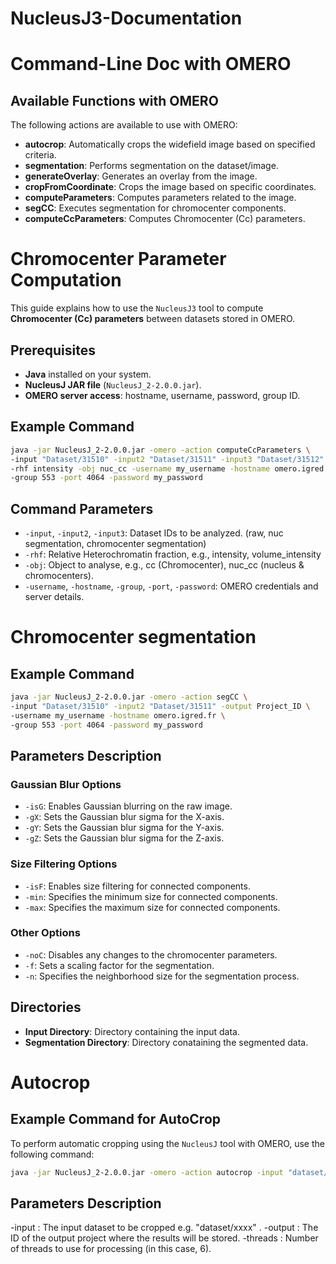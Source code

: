 # NucleusJ3-Documentation
# Command-Line Doc with OMERO
## Available Functions with OMERO

The following actions are available to use with OMERO:

- **autocrop**: Automatically crops the widefield image based on specified criteria.
- **segmentation**: Performs segmentation on the dataset/image.
- **generateOverlay**: Generates an overlay from the image.
- **cropFromCoordinate**: Crops the image based on specific coordinates.
- **computeParameters**: Computes parameters related to the image.
- **segCC**: Executes segmentation for chromocenter components.
- **computeCcParameters**: Computes Chromocenter (Cc) parameters.

# Chromocenter Parameter Computation

This guide explains how to use the `NucleusJ3` tool to compute **Chromocenter (Cc) parameters** between datasets stored in OMERO.

## Prerequisites

- **Java** installed on your system.
- **NucleusJ JAR file** (`NucleusJ_2-2.0.0.jar`).
- **OMERO server access**: hostname, username, password, group ID.

## Example Command

```bash
java -jar NucleusJ_2-2.0.0.jar -omero -action computeCcParameters \
-input "Dataset/31510" -input2 "Dataset/31511" -input3 "Dataset/31512" \
-rhf intensity -obj nuc_cc -username my_username -hostname omero.igred.fr \
-group 553 -port 4064 -password my_password

```
## Command Parameters

- `-input`, `-input2`, `-input3`: Dataset IDs to be analyzed. (raw, nuc segmentation, chromocenter segmentation)
- `-rhf`: Relative Heterochromatin fraction, e.g., intensity, volume_intensity
- `-obj`: Object to analyse, e.g., cc (Chromocenter), nuc_cc (nucleus & chromocenters).
- `-username`, `-hostname`, `-group`, `-port`, `-password`: OMERO credentials and server details.

# Chromocenter segmentation


## Example Command

```bash
java -jar NucleusJ_2-2.0.0.jar -omero -action segCC \
-input "Dataset/31510" -input2 "Dataset/31511" -output Project_ID \
-username my_username -hostname omero.igred.fr \
-group 553 -port 4064 -password my_password

```
## Parameters Description

### Gaussian Blur Options
- `-isG`: Enables Gaussian blurring on the raw image.
- `-gX`: Sets the Gaussian blur sigma for the X-axis.
- `-gY`: Sets the Gaussian blur sigma for the Y-axis.
- `-gZ`: Sets the Gaussian blur sigma for the Z-axis.

### Size Filtering Options
- `-isF`: Enables size filtering for connected components.
- `-min`: Specifies the minimum size for connected components.
- `-max`: Specifies the maximum size for connected components.

### Other Options
- `-noC`: Disables any changes to the chromocenter parameters.
- `-f`: Sets a scaling factor for the segmentation.
- `-n`: Specifies the neighborhood size for the segmentation process.

## Directories
- **Input Directory**: Directory containing the input data.
- **Segmentation Directory**: Directory conataining the segmented data.


# Autocrop
## Example Command for AutoCrop

To perform automatic cropping using the `NucleusJ` tool with OMERO, use the following command:

```bash
java -jar NucleusJ_2-2.0.0.jar -omero -action autocrop -input "dataset/31534" -output 14855 -threads 6 -username <your_username> -hostname omero.igred.fr -group 553 -port 4064 -password <your_password>
```

## Parameters Description
-input : The input dataset to be cropped e.g. "dataset/xxxx" .
-output : The ID of the output project where the results will be stored.
-threads : Number of threads to use for processing (in this case, 6).


